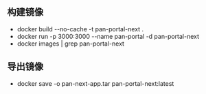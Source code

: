 ## 构建镜像

- docker build --no-cache -t pan-portal-next .
- docker run -p 3000:3000 --name pan-portal -d pan-portal-next
- docker images | grep pan-portal-next

## 导出镜像

- docker save -o pan-next-app.tar pan-portal-next:latest
